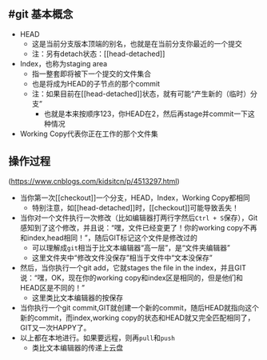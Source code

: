 ## #git 基本概念
- HEAD
    - 这是当前分支版本顶端的别名，也就是在当前分支你最近的一个提交
    - 注：另有detach状态：[[head-detached]]
- Index，也称为staging area
  - 指一整套即将被下一个提交的文件集合
  - 也是将成为HEAD的子节点的那个commit
  - 注：如果目前在[[head-detached]]状态，就有可能“产生新的（临时）分支”
    - 也就是本来按顺序123，你HEAD在2，然后再stage并commit一下这种情况
- Working Copy代表你正在工作的那个文件集
## 操作过程
(https://www.cnblogs.com/kidsitcn/p/4513297.html)
- 当你第一次[[checkout]]一个分支，HEAD，Index，Working Copy都相同
  - 特别注意，如[[head-detached]]时，[[checkout]]可能导致丢失！
- 当你对一个文件执行一次修改（比如编辑器打两行字然后`Ctrl + S`保存），Git感知到了这个修改，并且说：“嘿，文件已经变更了！你的working copy不再和index,head相同！”，随后GIT标记这个文件是修改过的
    - 可以理解成`git`相当于比文本编辑器“高一层”，是“文件夹编辑器”
    - 这里文件夹中“修改文件没保存”相当于文件中“文本没保存”
- 然后，当你执行一个git add，它就stages the file in the index，并且GIT说：“嘿，OK，现在你的working copy和index区是相同的，但是他们和HEAD区是不同的！”
    - 这里类比文本编辑器的按保存
- 当你执行一个git commit,GIT就创建一个新的commit，随后HEAD就指向这个新的commit，而index,working copy的状态和HEAD就又完全匹配相同了，GIT又一次HAPPY了。
- 以上都在本地进行。如果要远程，则再`pull`和`push`
  - 类比文本编辑器的传递上云盘